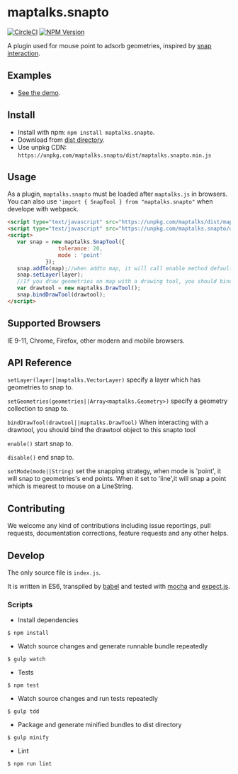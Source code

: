 # maptalks.snapto

[![CircleCI](https://circleci.com/gh/liubgithub/maptalks.snapto.svg?style=svg)](https://circleci.com/gh/liubgithub/maptalks.snapto)
[![NPM Version](https://img.shields.io/npm/v/maptalks.snapto.svg)](https://github.com/maptalks/maptalks.snapto)

A plugin used for mouse point to adsorb geometries, inspired by [snap interaction](http://openlayers.org/en/latest/examples/snap.html).

## Examples
* [See the demo](https://liubgithub.github.io/archives/demo/).

## Install
  
* Install with npm: ```npm install maptalks.snapto```. 
* Download from [dist directory](https://github.com/liubgithub/maptalks.snapto/tree/master/dist).
* Use unpkg CDN: ```https://unpkg.com/maptalks.snapto/dist/maptalks.snapto.min.js```

## Usage

As a plugin, ```maptalks.snapto``` must be loaded after ```maptalks.js``` in browsers. You can also use ```'import { SnapTool } from "maptalks.snapto"``` when develope with webpack.
```html
<script type="text/javascript" src="https://unpkg.com/maptalks/dist/maptalks.min.js"></script>
<script type="text/javascript" src="https://unpkg.com/maptalks.snapto/dist/maptalks.snapto.min.js"></script>
<script>
   var snap = new maptalks.SnapTool({
                tolerance: 20,
                mode : 'point'
            });
   snap.addTo(map);//when addto map, it will call enable method default.
   snap.setLayer(layer);
   //If you draw geometries on map with a drawing tool, you should bind the maptalks.DrawTool object to the snapto tool.
   var drawtool = new maptalks.DrawTool();
   snap.bindDrawTool(drawtool);
</script>
```
## Supported Browsers

IE 9-11, Chrome, Firefox, other modern and mobile browsers.

## API Reference

`setLayer(layer||maptalks.VectorLayer)` specify a layer which has geometries to snap to.

`setGeometries(geometries||Array<maptalks.Geometry>)` specify a geometry collection to snap to.

`bindDrawTool(drawtool||maptalks.DrawTool)` When interacting with a drawtool, you should bind the drawtool object to this snapto tool

`enable()` start snap to.

`disable()` end snap to.

`setMode(mode||String)` set the snapping strategy, when mode is 'point', it will snap to geometries's end points. When it set to 'line',it will snap a point which is mearest to mouse on a LineString.


## Contributing

We welcome any kind of contributions including issue reportings, pull requests, documentation corrections, feature requests and any other helps.

## Develop

The only source file is ```index.js```.

It is written in ES6, transpiled by [babel](https://babeljs.io/) and tested with [mocha](https://mochajs.org) and [expect.js](https://github.com/Automattic/expect.js).

### Scripts

* Install dependencies
```shell
$ npm install
```

* Watch source changes and generate runnable bundle repeatedly
```shell
$ gulp watch
```

* Tests
```shell
$ npm test
```

* Watch source changes and run tests repeatedly
```shell
$ gulp tdd
```

* Package and generate minified bundles to dist directory
```shell
$ gulp minify
```

* Lint
```shell
$ npm run lint
```
